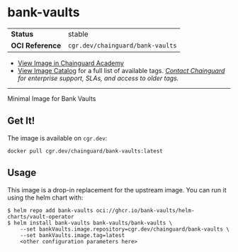 <!--monopod:start-->
# bank-vaults
| | |
| - | - |
| **Status** | stable |
| **OCI Reference** | `cgr.dev/chainguard/bank-vaults` |


* [View Image in Chainguard Academy](https://edu.chainguard.dev/chainguard/chainguard-images/reference/bank-vaults/overview/)
* [View Image Catalog](https://console.enforce.dev/images/catalog) for a full list of available tags.
*[Contact Chainguard](https://www.chainguard.dev/chainguard-images) for enterprise support, SLAs, and access to older tags.*

---
<!--monopod:end-->

Minimal Image for Bank Vaults

## Get It!

The image is available on `cgr.dev`:

```
docker pull cgr.dev/chainguard/bank-vaults:latest
```

## Usage

This image is a drop-in replacement for the upstream image.
You can run it using the helm chart with:

```shell
$ helm repo add bank-vaults oci://ghcr.io/bank-vaults/helm-charts/vault-operator
$ helm install bank-vaults bank-vaults/bank-vaults \
    --set bankVaults.image.repository=cgr.dev/chainguard/bank-vaults \
    --set bankVaults.image.tag=latest
    <other configuration parameters here>
```
